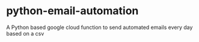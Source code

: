 # python-email-automation
A Python based google cloud function to send automated emails every day based on a csv
